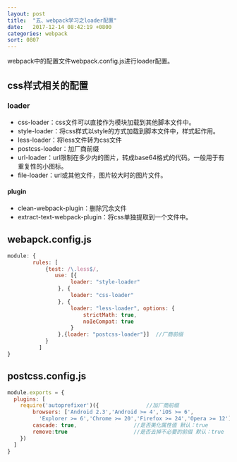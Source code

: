 ```yaml
---
layout: post
title:  "五、webpack学习之loader配置"
date:   2017-12-14 08:42:19 +0800
categories: webpack
sort: 0807
---
```


webpack中的配置文件webpack.config.js进行loader配置。

## css样式相关的配置

### loader

- css-loader：css文件可以直接作为模块加载到其他脚本文件中。
- style-loader：将css样式以style的方式加载到脚本文件中，样式起作用。
- less-loader：将less文件转为css文件
- postcss-loader：加厂商前缀
- url-loader：url限制在多少内的图片，转成base64格式的代码。一般用于有重复性的小图标。
- file-loader：url或其他文件，图片较大时的图片文件。

#### plugin

- clean-webpack-plugin：删除冗余文件
- extract-text-webpack-plugin：将css单独提取到一个文件中。​

## webapck.config.js

```js
module: {
        rules: [
            {test: /\.less$/, 
               use: [{
                    loader: "style-loader"
                }, {
                    loader: "css-loader"
                }, {
                    loader: "less-loader", options: {
                        strictMath: true,
                        noIeCompat: true
                    }
                },{loader: "postcss-loader"}]  //厂商前缀
            }
          ]
}
```



## postcss.config.js

```js
module.exports = {
  plugins: [
    require('autoprefixer')({               //加厂商前缀
        browsers: ['Android 2.3','Android >= 4','iOS >= 6',
          'Explorer >= 6','Chrome >= 20','Firefox >= 24','Opera >= 12'],
        cascade: true,                  //是否美化属性值 默认：true 
        remove:true                     //是否去掉不必要的前缀 默认：true 
    })
  ]
}
```

